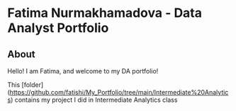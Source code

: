 # Fatima Nurmakhamadova - Data Analyst Portfolio 

## About

Hello! I am Fatima, and welcome to my DA portfolio!


This [folder] (https://github.com/fatishi/My_Portfolio/tree/main/Intermediate%20Analytics) contains my project I did in Intermediate Analytics class 


